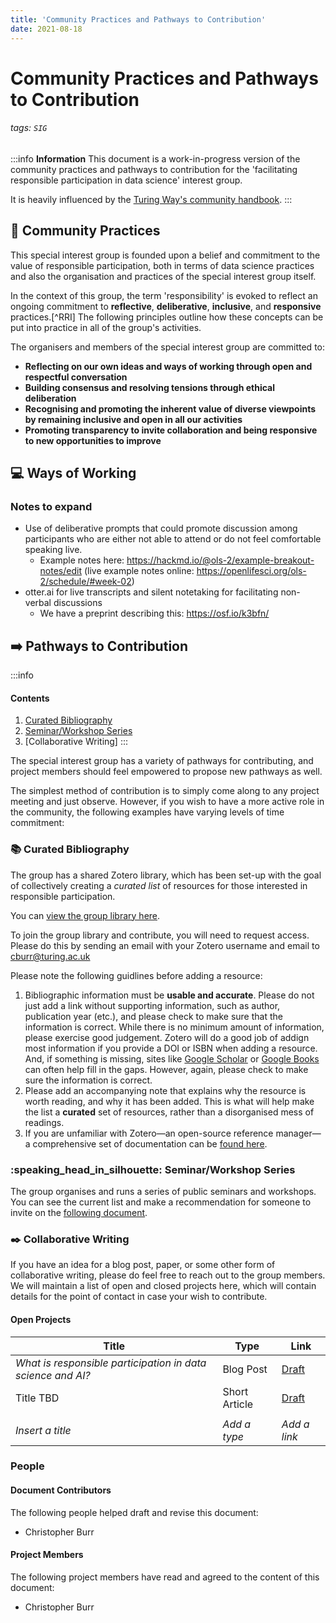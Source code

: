 ```yaml
---
title: 'Community Practices and Pathways to Contribution'
date: 2021-08-18
---
```


# Community Practices and Pathways to Contribution

###### tags: `SIG`

:::info
**Information**
This document is a work-in-progress version of the community practices and pathways to contribution for the 'facilitating responsible participation in data science' interest group. 

It is heavily influenced by the [Turing Way's community handbook](https://the-turing-way.netlify.app/community-handbook/community-handbook.html). 
:::

## :busts_in_silhouette: Community Practices 

This special interest group is founded upon a belief and commitment to the value of responsible participation, both in terms of data science practices and also the organisation and practices of the special interest group itself.

In the context of this group, the term 'responsibility' is evoked to reflect an ongoing commitment to **reflective**, **deliberative**, **inclusive**, and **responsive** practices.[^RRI] The following principles outline how these concepts can be put into practice in all of the group's activities.

The organisers and members of the special interest group are committed to:

- **Reflecting on our own ideas and ways of working through open and respectful conversation** 
- **Building consensus and resolving tensions through ethical deliberation**
- **Recognising and promoting the inherent value of diverse viewpoints by remaining inclusive and open in all our activities**
- **Promoting transparency to invite collaboration and being responsive to new opportunities to improve**

## :computer: Ways of Working

### Notes to expand 

- Use of deliberative prompts that could promote discussion among participants who are either not able to attend or do not feel comfortable speaking live.
    - Example notes here: https://hackmd.io/@ols-2/example-breakout-notes/edit (live example notes online: https://openlifesci.org/ols-2/schedule/#week-02)
- otter.ai for live transcripts and silent notetaking for facilitating non-verbal discussions
    - We have a preprint describing this: https://osf.io/k3bfn/

## :arrow_right: Pathways to Contribution

:::info
#### Contents
1. [Curated Bibliography](#curated-bibliography)
2. [Seminar/Workshop Series](#)
3. [Collaborative Writing]
:::

The special interest group has a variety of pathways for contributing, and project members should feel empowered to propose new pathways as well. 

The simplest method of contribution is to simply come along to any project meeting and just observe. However, if you wish to have a more active role in the community, the following examples have varying levels of time commitment:

### :books: Curated Bibliography

The group has a shared Zotero library, which has been set-up with the goal of collectively creating a *curated list* of resources for those interested in responsible participation. 

You can [view the group library here](https://www.zotero.org/groups/2746789/facilitating_responsible_participation_in_data_science/library).

To join the group library and contribute, you will need to request access. Please do this by sending an email with your Zotero username and email to cburr@turing.ac.uk

Please note the following guidlines before adding a resource:

1. Bibliographic information must be **usable and accurate**. Please do not just add a link without supporting information, such as author, publication year (etc.), and please check to make sure that the information is correct. While there is no minimum amount of information, please exercise good judgement. Zotero will do a good job of addign most information if you provide a DOI or ISBN when adding a resource. And, if something is missing, sites like [Google Scholar](https://scholar.google.com) or [Google Books](https://books.google.com) can often help fill in the gaps. However, again, please check to make sure the information is correct.
2. Please add an accompanying note that explains why the resource is worth reading, and why it has been added. This is what will help make the list a **curated** set of resources, rather than a disorganised mess of readings.
3. If you are unfamiliar with Zotero—an open-source reference manager—a comprehensive set of documentation can be [found here](https://www.zotero.org/support/).

### :speaking_head_in_silhouette: Seminar/Workshop Series

The group organises and runs a series of public seminars and workshops. You can see the current list and make a recommendation for someone to invite on the [following document](https://hackmd.io/@cburr/Hyr9_vqgY). 

### :black_nib: Collaborative Writing

If you have an idea for a blog post, paper, or some other form of collaborative writing, please do feel free to reach out to the group members. We will maintain a list of open and closed projects here, which will contain details for the point of contact in case your wish to contribute.

#### Open Projects

| Title | Type | Link |
| -------- | -------- | -------- | 
| *What is responsible participation in data science and AI?* | Blog Post | [Draft](/QJIS2ltTQaOxmBOlIpGQ3Q) |
| Title TBD | Short Article |[Draft](https://hackmd.io/@cburr/ByeTpADWlK)|
| | | |
| *Insert a title* | *Add a type* | *Add a link* |

### People

#### Document Contributors

The following people helped draft and revise this document:

- Christopher Burr 

#### Project Members

The following project members have read and agreed to the content of this document:

- Christopher Burr